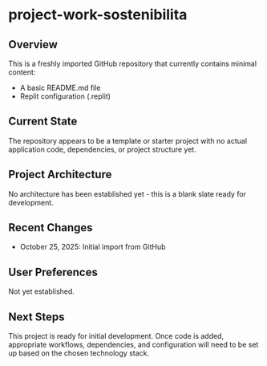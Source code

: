 # project-work-sostenibilita

## Overview
This is a freshly imported GitHub repository that currently contains minimal content:
- A basic README.md file
- Replit configuration (.replit)

## Current State
The repository appears to be a template or starter project with no actual application code, dependencies, or project structure yet.

## Project Architecture
No architecture has been established yet - this is a blank slate ready for development.

## Recent Changes
- October 25, 2025: Initial import from GitHub

## User Preferences
Not yet established.

## Next Steps
This project is ready for initial development. Once code is added, appropriate workflows, dependencies, and configuration will need to be set up based on the chosen technology stack.
